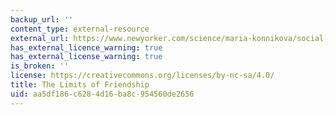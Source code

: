 ```yaml
---
backup_url: ''
content_type: external-resource
external_url: https://www.newyorker.com/science/maria-konnikova/social-media-affect-math-dunbar-number-friendships
has_external_licence_warning: true
has_external_license_warning: true
is_broken: ''
license: https://creativecommons.org/licenses/by-nc-sa/4.0/
title: The Limits of Friendship
uid: aa5df186-c628-4d16-ba8c-954560de2656
---
```


